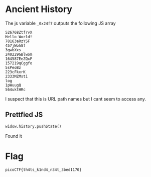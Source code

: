 # Ancient History

The js variable `_0x24f7` outputs the following JS array

```
526768ZtfrvX
Hello World!
78163aRzYSF
457jWohGf
3gwbXxs
240229GBlwom
164587EeZQxF
157219qCggfo
5sPeoBz
223cFkxrK
2333MZMsti
log
1pWuugQ
564uktHRc
```

I suspect that this is URL path names but I cant seem to access any.

## Prettfied JS

```html
widow.history.pushState()
```

Found it

# Flag

```
picoCTF{th4ts_k1nd4_n34t_3bed1170}
```
